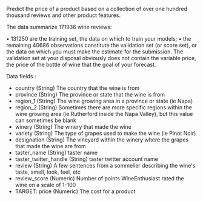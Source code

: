 Predict the price of a product based on a collection of over one hundred thousand reviews and other product features.

The data summarize 171936 wine reviews:

• 131250 are the training set, the data on which to train your models;
• the remaining 40686 observations constitute the validation set (or score set), or the data on which you must make the estimate for the submission. The validation set at your disposal obviously does not contain the variable price, the price of the bottle of wine that the goal of your forecast.

Data fields :

* country (String) The country that the wine is from
* province (String) The province or state that the wine is from
* region_1 (String) The wine growing area in a province or state (ie Napa)
* region_2 (String) Sometimes there are more specific regions within the wine growing area (ie Rutherford inside the Napa Valley), but this value can sometimes be blank
* winery (String) The winery that made the wine
* variety (String) The type of grapes used to make the wine (ie Pinot Noir)
* designation (String) The vineyard within the winery where the grapes that made the wine are from
* taster_name (String) taster name
* taster_twitter_handle (String) taster twitter account name
* review (String) A few sentences from a sommelier describing the wine's taste, smell, look, feel, etc
* review_score (Numeric) Number of points WineEnthusiast rated the wine on a scale of 1-100
* TARGET: price (Numeric) The cost for a product
